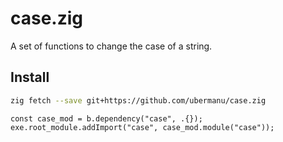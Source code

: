 # case.zig

A set of functions to change the case of a string.

## Install

```sh
zig fetch --save git+https://github.com/ubermanu/case.zig
```

```zig
const case_mod = b.dependency("case", .{});
exe.root_module.addImport("case", case_mod.module("case"));
```
